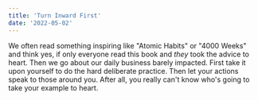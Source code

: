 ```yaml
---
title: 'Turn Inward First'
date: '2022-05-02'
---
```


We often read something inspiring like "Atomic Habits" or "4000 Weeks" and think
yes, if only everyone read this book and _they_ took the advice to heart. Then
we go about our daily business barely impacted. First take it upon yourself to
do the hard deliberate practice. Then let your actions speak to those around
you. After all, you really can't know who's going to take your example to heart.
